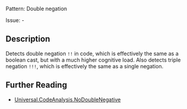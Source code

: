 Pattern: Double negation

Issue: -

## Description

Detects double negation `!!` in code, which is effectively the same as a boolean cast, but with a much higher cognitive load.
Also detects triple negation `!!!`, which is effectively the same as a single negation.


## Further Reading

* [Universal.CodeAnalysis.NoDoubleNegative](https://github.com/PHPCSStandards/PHPCSExtra?tab=readme-ov-file#universal)
